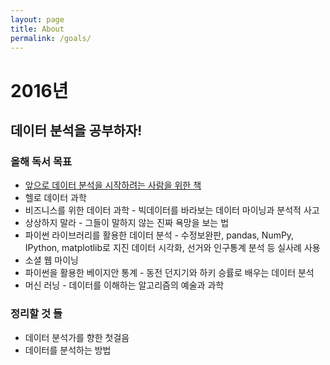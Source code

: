 ```yaml
---
layout: page
title: About
permalink: /goals/
---
```


# 2016년

## 데이터 분석을 공부하자!

### 올해 독서 목표
* [앞으로 데이터 분석을 시작하려는 사람을 위한 책](http://sigmadream.github.io/Book_for_people_who_want_to_start_a_data_analysis/)
* 헬로 데이터 과학
* 비즈니스를 위한 데이터 과학 - 빅데이터를 바라보는 데이터 마이닝과 분석적 사고
* 상상하지 말라 - 그들이 말하지 않는 진짜 욕망을 보는 법
* 파이썬 라이브러리를 활용한 데이터 분석 - 수정보완판, pandas, NumPy, IPython, matplotlib로 지진 데이터 시각화, 선거와 인구통계 분석 등 실사례 사용
* 소셜 웹 마이닝
* 파이썬을 활용한 베이지안 통계 - 동전 던지기와 하키 승률로 배우는 데이터 분석
* 머신 러닝 - 데이터를 이해하는 알고리즘의 예술과 과학

### 정리할 것 들
* 데이터 분석가를 향한 첫걸음
* 데이터를 분석하는 방법
